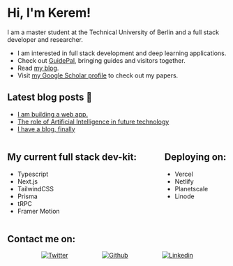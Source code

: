 <h1>Hi, I'm Kerem!</h1>

I am a master student at the Technical University of Berlin and a full stack developer and researcher.

<ul>
    <li>
        I am interested in full stack development and deep learning applications.
    </li>
    <li>
        Check out <a href="https://guide-pal.vercel.app/" target="_blank">GuidePal</a>, bringing guides and visitors together.
    </li>
    <li>
        Read <a href="https://simitandaberliner.netlify.app/" target="_blank">my blog</a>.
    </li>
    <li>
        Visit <a href="https://scholar.google.com/citations?user=T9lO9roAAAAJ" target="_blank">my Google Scholar profile</a> to check out my papers.
    </li>
</ul>

<h2> Latest blog posts 🥨 </h2>

<!-- BLOG-POST-LIST:START -->
- [I am building a web app.](https://simitandaberliner.netlify.app/blog/iAmBuildingAnApp/)
- [The role of Artificial Intelligence in future technology](https://simitandaberliner.netlify.app/blog/RoleofAIinTutureTechnology/)
- [I have a blog, finally](https://simitandaberliner.netlify.app/blog/ihaveaBlog/)
<!-- BLOG-POST-LIST:END -->

<div style="display: flex;">
<div style="margin-right: 4rem;">
<h2>My current full stack dev-kit:</h2>

<ul>
    <li>
        Typescript
    </li>
    <li>
        Next.js
    </li>
    <li>
        TailwindCSS
    </li>
    <li>
        Prisma
    </li>
    <li>
        tRPC
    </li>
    <li>
        Framer Motion
    </li>
</ul>

</div>

<div>
<h2>Deploying on:</h2>

<ul>
    <li>
        Vercel
    </li>
    <li>
        Netlify
    </li>
    <li>
        Planetscale
    </li>
    <li>
        Linode
    </li>
</ul>
</div>
</div>

<h2 style="margin-bottom: 1rem;">Contact me on:</h2>
<div style="display: flex; justify-content: space-evenly; align-items: center;">
    <a href="https://twitter.com/akakream" target="_blank"><img alt="Twitter" src="https://img.shields.io/badge/Twitter-1DA1F2?style=for-the-badge&logo=twitter&logoColor=white" /></a> 
    <a href="https://github.com/akakream" target="_blank"><img alt="Github" src="https://img.shields.io/badge/GitHub-%2312100E.svg?&style=for-the-badge&logo=Github&logoColor=white" /></a> 
    <a href="https://twitter.com/akakream" target="_blank"><img alt="Linkedin" src="https://img.shields.io/badge/LinkedIn-0077B5?style=for-the-badge&logo=linkedin&logoColor=white" /></a> 
</div>
